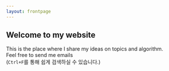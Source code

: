 ```yaml
---
layout: frontpage
---
```


## Welcome to my website

This is the place where I share my ideas on topics and algorithm.  
Feel free to send me emails  
(`Ctrl+F`를 통해 쉽게 검색하실 수 있습니다.)
